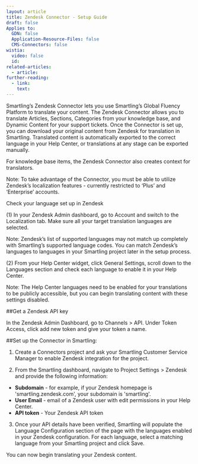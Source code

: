 ```yaml
---
layout: article
title: Zendesk Connector - Setup Guide
draft: false
Applies to:
  GDN: false
  Application-Resource-Files: false
  CMS-Connectors: false
wistia:
  video: false
  id:
related-articles:
  - article:
further-reading:
  - link:
    text:
---
```


Smartling’s Zendesk Connector lets you use Smartling’s Global Fluency Platform to translate your content. The Zendesk Connector allows you to translate Articles, Sections, Categories from your knowledge base, and Dynamic Content for your support tickets. Once the Connector is set up, you can download your original content from Zendesk for translation in Smartling. Translated content is automatically exported to the correct language in your Help Center, or translations at any stage can be exported manually.

For knowledge base items, the Zendesk Connector also creates context for translators.

Note: To take advantage of the Connector, you must be able to utilize  Zendesk’s localization features - currently restricted to ‘Plus’ and ‘Enterprise’ accounts.

Check your language set up in Zendesk

(1) In your Zendesk Admin dashboard, go to Account and switch to the Localization tab. Make sure all your target translation languages are selected.



Note: Zendesk’s list of supported languages may not match up completely with Smartling’s supported language codes. You can match Zendesk’s languages to languages in your Smartling project later in the setup process.

(2) From your Help Center widget, click General Settings, scroll down to the Languages section and check each language to enable it in your Help Center.

Note: The Help Center languages need to be enabled for your translations to be publicly accessible, but you can begin translating content with these settings disabled. 



##Get a Zendesk API key

In the Zendesk Admin Dashboard, go to Channels > API. Under Token Access, click add new token and give your token a name.

##Set up the Connector in Smartling:

1. Create a Connectors project and ask your Smartling Customer Service Manager to enable Zendesk integration for the project.

2. From the Smartling dashboard, navigate to Project Settings > Zendesk and provide the following information: 

* **Subdomain** - for example, if your Zendesk homepage is 'smartling.zendesk.com', your subdomain is 'smartling'.
* **User Email** - email of a Zendesk user with edit permissions in your Help Center.
* **API token** - Your Zendesk API token


3. Once your API details have been verified, Smartling will populate the Language Configuration section of the page with the languages enabled in your Zendesk configuration. For each language, select a matching language from your Smartling project and click Save.



You can now begin translating your Zendesk content.